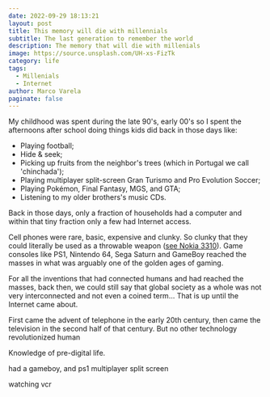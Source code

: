 ```yaml
---
date: 2022-09-29 18:13:21
layout: post
title: This memory will die with millennials
subtitle: The last generation to remember the world
description: The memory that will die with millenials
image: https://source.unsplash.com/UH-xs-FizTk
category: life
tags:
  - Millenials
  - Internet
author: Marco Varela
paginate: false
---
```

My childhood was spent during the late 90's, early 00's so I spent the afternoons after school doing things kids did back in those days like: 

* Playing football;
* Hide & seek;
* Picking up fruits from the neighbor's trees (which in Portugal we call 'chinchada');
* Playing multiplayer split-screen Gran Turismo and Pro Evolution Soccer;
* Playing Pokémon, Final Fantasy, MGS, and GTA;
* Listening to my older brothers's music CDs.

Back in those days, only a fraction of households had a computer and within that tiny fraction only a few had Internet access. 

Cell phones were rare, basic, expensive and clunky. So clunky that they could literally be used as a throwable weapon ([see Nokia 3310](https://www.androidauthority.com/nokia-3310-900425/)).  Game consoles like PS1, Nintendo 64, Sega Saturn and GameBoy reached the masses in what was arguably one of the golden ages of gaming.

For all the inventions that had connected humans and had reached the masses, back then, we could still say that global society as a whole was not very interconnected and not even a coined term... That is up until the Internet came about. 

First came the advent of telephone in the early 20th century, then came the television in the second half of that century. But no other technology revolutionized human 



Knowledge of pre-digital life.

had a gameboy, and ps1 multiplayer split screen

watching vcr